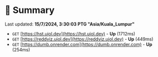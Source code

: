 # 📖 Summary
Last updated: **15/7/2024, 3:30:03 PTG "Asia/Kuala_Lumpur"**

- `GET` [https://hst.ujol.dev](https://hst.ujol.dev) - **Up** (1712ms)
- `GET` [https://reddviz.ujol.dev](https://reddviz.ujol.dev) - **Up** (449ms)
- `GET` [https://dumb.onrender.com](https://dumb.onrender.com) - **Up** (254ms)
